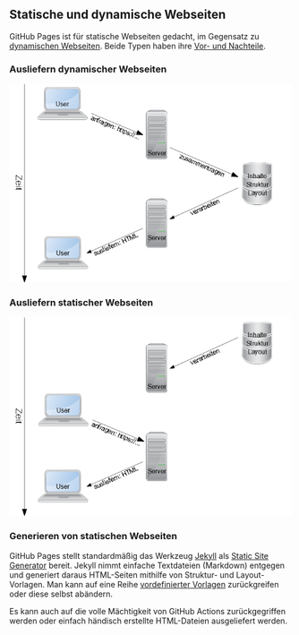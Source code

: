 ## Statische und dynamische Webseiten

GitHub Pages ist für statische Webseiten gedacht, im Gegensatz zu [dynamischen Webseiten](https://de.wikipedia.org/wiki/Webseite#Dynamische_Webseiten).
Beide Typen haben ihre [Vor- und Nachteile](https://about.gitlab.com/blog/2016/06/03/ssg-overview-gitlab-pages-part-1-dynamic-x-static/).

### Ausliefern dynamischer Webseiten

![dynamische Webseite](dynamische_webseiten.png)

### Ausliefern statischer Webseiten

![statische Webseite](statische_webseiten.png)

### Generieren von statischen Webseiten

GitHub Pages stellt standardmäßig das Werkzeug [Jekyll](https://jekyllrb.com/) als [Static Site Generator](https://en.wikipedia.org/wiki/Static_site_generator) bereit.
Jekyll nimmt einfache Textdateien (Markdown) entgegen und generiert daraus HTML-Seiten mithilfe von Struktur- und Layout-Vorlagen.
Man kann auf eine Reihe [vordefinierter Vorlagen](https://pages.github.com/themes/) zurückgreifen oder diese selbst abändern.

Es kann auch auf die volle Mächtigkeit von GitHub Actions zurückgegriffen werden oder einfach händisch erstellte HTML-Dateien ausgeliefert werden.

